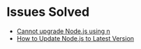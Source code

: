 # Issues Solved

* [Cannot upgrade Node.js using n
](https://stackoverflow.com/questions/28943319/cannot-upgrade-node-js-using-n)
* [How to Update Node.js to Latest Version](https://www.hostingadvice.com/how-to/update-node-js-latest-version/)